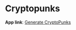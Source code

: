 # Cryptopunks
**App link**: [Generate CryptoPunks](https://share.streamlit.io/hrushikeshchaphalkar/cryptopunks)
